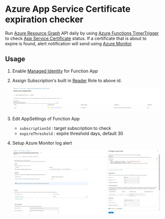 # Azure App Service Certificate expiration checker

Run [Azure Resource Graph](https://learn.microsoft.com/en-us/azure/governance/resource-graph/overview) API daily by using [Azure Functions TimerTrigger](https://learn.microsoft.com/en-us/azure/azure-functions/functions-bindings-timer?tabs=in-process&pivots=programming-language-csharp) to check [App Service Certificate](https://learn.microsoft.com/en-us/azure/app-service/configure-ssl-certificate?tabs=apex%2Cportal) status.
If a certificate that is about to expire is found, alert notification will send using [Azure Monitor](https://learn.microsoft.com/en-us/azure/azure-monitor/alerts/alerts-types#log-alerts)

## Usage

1. Enable [Managed Identity](https://learn.microsoft.com/en-us/azure/app-service/overview-managed-identity?toc=%2Fazure%2Fazure-functions%2Ftoc.json&tabs=portal%2Chttp) for Function App

2. Assign Subscription's built in [Reader](https://learn.microsoft.com/en-us/azure/role-based-access-control/built-in-roles#reader) Role to above id.

    ![](docs/RoleAssignments.jpg)

3. Edit AppSettings of Function App

   - `subscriptionId` : target subscription to check
   - `expireThreshold` : expire threshold days, default 30

4. Setup Azure Monitor log alert

    ![](docs/AlertRule.jpg)
